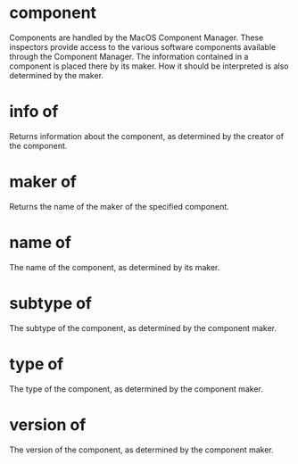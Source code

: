 # component

Components are handled by the MacOS Component Manager. These inspectors provide access to the various software components available through the Component Manager. The information contained in a component is placed there by its maker. How it should be interpreted is also determined by the maker.

# info of <component>

Returns information about the component, as determined by the creator of the component.

# maker of <component>

Returns the name of the maker of the specified component.

# name of <component>

The name of the component, as determined by its maker.

# subtype of <component>

The subtype of the component, as determined by the component maker.

# type of <component>

The type of the component, as determined by the component maker.

# version of <component>

The version of the component, as determined by the component maker.
